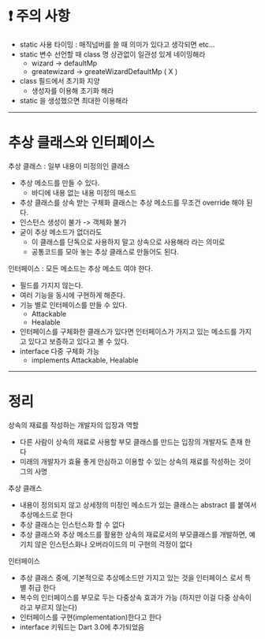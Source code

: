 # ❗️ 주의 사항
- static 사용 타이밍 : 매직넘버를 쓸 때 의미가 있다고 생각되면 etc...
- static 변수 선언할 때 class 명 상관없이 일관성 있게 네이밍해라
	- wizard -> defaultMp
	- greatewizard -> greateWizardDefaultMp ( X )
- class 필드에서 초기화 지양
	- 생성자를 이용해 초기화 해라
- static 을 생성했으면 최대한 이용해라
---


# 추상 클래스와 인터페이스

추상 클래스 : 일부 내용이 미정의인 클래스
- 추상 메소드를 만들 수 있다.
	- 바디에 내용 없는 내용 미정의 매소드
- 추상 클래스를 상속 받는 구체화 클래스는 추상 메소드를 무조건 override 해야 된다.
- 인스턴스 생성이 불가 -> 객체화 불가
- 굳이 추상 메소드가 없더라도
	- 이 클래스를 단독으로 사용하지 말고 상속으로 사용해라 라는 의미로
	- 공통코드를 모아 놓는 추상 클래스로 만들어도 된다.

인터페이스 : 모든 메소드는 추상 메소드 여야 한다.
- 필드를 가지지 않는다.
- 여러 기능을 동시에 구현하게 해준다.
- 기능 별로 인터페이스를 만들 수 있다.
	- Attackable
	- Healable
- 인터페이스를 구체화한 클래스가 있다면 인터페이스가 가지고 있는 메소드를 가지고 있다고 보증하고 있다고 볼 수 있다.
- interface 다중 구체화 가능
	- implements Attackable, Healable

---
# 정리

상속의 재료를 작성하는 개발자의 입장과 역할
- 다른 사람이 상속의 재료로 사용할 부모 클래스를 만드는 입장의 개발자도 존재 한다
- 미래의 개발자가 효율 좋게 안심하고 이용할 수 있는 상속의 재료를 작성하는 것이 그의 사명

추상 클래스
- 내용이 정의되지 않고 상세정의 미정인 메소드가 있는 클래스는 abstract 를 붙여서 추상메소드로 한다
- 추상 클래스는 인스턴스화 할 수 없다
- 추상 클래스와 추상 메소드를 활용한 상속의 재료로서의 부모클래스를 개발하면, 예기치 않은 인스턴스화나 오버라이드의 미 구현의 걱정이 없다

인터페이스
- 추상 클래스 중에, 기본적으로 추상메소드만 가지고 있는 것을 인터페이스 로서 특별 취급 한다
- 복수의 인터페이스를 부모로 두는 다중상속 효과가 가능 (하지만 이걸 다중 상속이라고 부르지 않는다)
- 인터페이스를 구현(implementation)한다고 한다
- interface 키워드는 Dart 3.0에 추가되었음
